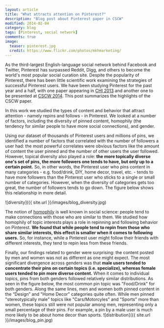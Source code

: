 ```yaml
---
layout: article
title: "What attracts attention on Pinterest?"
description: "Blog post about Pinterest paper in CSCW"
modified: 2014-02-04
category: blog
tags: [Pinterest, social network]
comments: true  
image:
  teaser: pinterest.jpg
  credit: https://www.flickr.com/photos/mkhmarketing/
---
```


As the third-largest English-language social network behind Facebook and Twitter, Pinterest has surpassed Reddit, Digg, and others to become the world's most popular social curation site. Despite the popularity of Pinterest, there has been little scientific work examining the strategies of successful Pinterest users. We have been studying Pinterest for the past year and a half, with one paper appearing in [CHI 2013](http://dl.acm.org/citation.cfm?id=2481336) and another one to be presented at [CSCW 2014](http://www-users.cs.umn.edu/~schang/papers/cscw14.pdf). This post summarizes the highlights of the CSCW paper.

In this work we studied the types of content and behavior that attract attention - namely repins and follows - in Pinterest. We looked at a number of factors, including the diversity of pinned content, homophily (the tendency for similar people to have more social connections), and gender.

Using our dataset of thousands of Pinterest users and millions of pins, we identified a number of factors that correlated with the number of followers a user had: the most powerful correlates were obvious factors like the amount of content the user pinned and the number of other users the user followed. However, topical diversity also played a role: **the more topically diverse one's set of pins, the more followers one tends to have, but only up to a certain point.** So, in other words, the Pinterest user who pins content in many categories - e.g. food/drink, DIY, home decor, travel, etc. - tends to have more followers than the Pinterest user who sticks to a single or small number of categories. However, when the diversity of categories gets too great, the number of followers tends to go down. The figure below shows this relationship in more detail.

![diversity]({{ site.url }}/images/blog_diversity.jpg)

The notion of [homophily](http://en.wikipedia.org/wiki/Homophily) is well known in social science: people tend to make connections with those who are similar to them. We studied how homophily of topic interests plays a role in repinning and following behavior on Pinterest. **We found that while people tend to repin from those who share similar interests, this effect is smaller when it comes to following users.** So, for instance, while a Pinterest user might follow their friends with different interests, they tend to repin less from these friends.

Finally, our findings related to gender were surprising: the content posted by men and women was not as different as one might expect. The most significant divergence across genders was that **male users tended to concentrate their pins on certain topics (i.e. specialize), whereas female users tended to pin more diverse content.** When it comes to individual topics, pins from both genders followed relatively similar distributions. As seen in the figure below, the most common pin topic was "Food/Drink" for both genders. Along the same lines, men and women both pinned content in the “Design” and "Home Decor" categories quite often. While men pinned "stereotypically male" topics like "Cars/Motorcyles" and "Sports" more than women, these topics still were not popular among men, representing only a small percentage of their pins. For example, a pin by a male user is much more likely to be about home decor than sports.
![distribution]({{ site.url }}/images/blog_pin.jpg)
